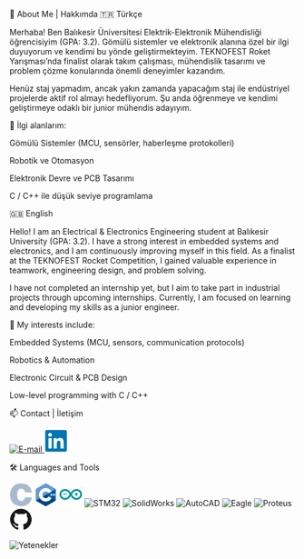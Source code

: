 🌟 About Me | Hakkımda
🇹🇷 Türkçe

Merhaba! Ben Balıkesir Üniversitesi Elektrik-Elektronik Mühendisliği öğrencisiyim (GPA: 3.2).
Gömülü sistemler ve elektronik alanına özel bir ilgi duyuyorum ve kendimi bu yönde geliştirmekteyim.
TEKNOFEST Roket Yarışması’nda finalist olarak takım çalışması, mühendislik tasarımı ve problem çözme konularında önemli deneyimler kazandım.

Henüz staj yapmadım, ancak yakın zamanda yapacağım staj ile endüstriyel projelerde aktif rol almayı hedefliyorum.
Şu anda öğrenmeye ve kendimi geliştirmeye odaklı bir junior mühendis adayıyım.

📌 İlgi alanlarım:

Gömülü Sistemler (MCU, sensörler, haberleşme protokolleri)

Robotik ve Otomasyon

Elektronik Devre ve PCB Tasarımı

C / C++ ile düşük seviye programlama

🇬🇧 English

Hello! I am an Electrical & Electronics Engineering student at Balıkesir University (GPA: 3.2).
I have a strong interest in embedded systems and electronics, and I am continuously improving myself in this field.
As a finalist at the TEKNOFEST Rocket Competition, I gained valuable experience in teamwork, engineering design, and problem solving.

I have not completed an internship yet, but I aim to take part in industrial projects through upcoming internships.
Currently, I am focused on learning and developing my skills as a junior engineer.

📌 My interests include:

Embedded Systems (MCU, sensors, communication protocols)

Robotics & Automation

Electronic Circuit & PCB Design

Low-level programming with C / C++

📫 Contact | İletişim
<p align="left"> <a href="mailto:eneserr07@gmail.com"> <img src="https://upload.wikimedia.org/wikipedia/commons/4/4e/Gmail_Icon.png" alt="E-mail" width="40" height="40"/> </a> <a href="https://www.linkedin.com/in/enes-er-425661297/" target="_blank"> <img src="https://raw.githubusercontent.com/devicons/devicon/master/icons/linkedin/linkedin-original.svg" alt="LinkedIn" width="40" height="40"/> </a> </p>

🛠️ Languages and Tools
<p align="left">
  <img src="https://raw.githubusercontent.com/devicons/devicon/master/icons/c/c-original.svg" alt="C" width="40" height="40"/>
  <img src="https://raw.githubusercontent.com/devicons/devicon/master/icons/cplusplus/cplusplus-original.svg" alt="C++" width="40" height="40"/>
  <img src="https://raw.githubusercontent.com/devicons/devicon/master/icons/arduino/arduino-original.svg" alt="Arduino" width="40" height="40"/>
  <img src="https://raw.githubusercontent.com/devicons/devicon/master/icons/stm32/stm32-original.svg" alt="STM32" width="40" height="40"/>
  <img src="https://raw.githubusercontent.com/devicons/devicon/master/icons/solidworks/solidworks-original.svg" alt="SolidWorks" width="40" height="40"/>
  <img src="https://raw.githubusercontent.com/devicons/devicon/master/icons/autocad/autocad-original.svg" alt="AutoCAD" width="40" height="40"/>
  <img src="https://raw.githubusercontent.com/devicons/devicon/master/icons/eagle/eagle-original.svg" alt="Eagle" width="40" height="40"/>
  <img src="https://raw.githubusercontent.com/devicons/devicon/master/icons/proteus/proteus-original.svg" alt="Proteus" width="40" height="40"/>
  <img src="https://raw.githubusercontent.com/devicons/devicon/master/icons/github/github-original.svg" alt="GitHub" width="40" height="40"/>
</p>




<p align="left">
  <img src="https://skillicons.dev/icons?i=c,cpp,arduino,stm32,solidworks,autocad,eagle,proteus,github" alt="Yetenekler" width="40" height="40"/>
</p>
